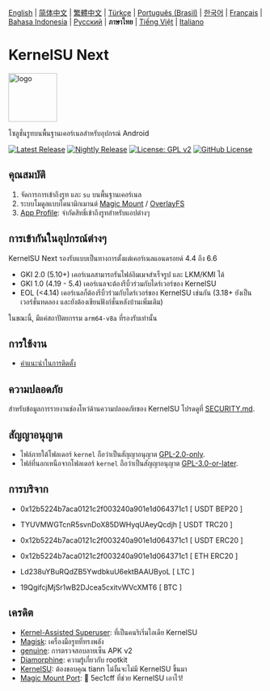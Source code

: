 [English](README.md) | [简体中文](README_CN.md) | [繁體中文](README_TW.md) | [Türkçe](README_TR.md) | [Português (Brasil)](README_PT-BR.md) | [한국어](README_KO.md) | [Français](README_FR.md) | [Bahasa Indonesia](README_ID.md) | [Русский](README_RU.md) | **ภาษาไทย** | [Tiếng Việt](README_VI.md) | [Italiano](README_IT.md)

# KernelSU Next

<img src="/assets/kernelsu_next.png" style="width: 96px;" alt="logo">

โซลูชั่นรูทบนพื้นฐานเคอร์เนลสำหรับอุปกรณ์ Android

[![Latest Release](https://img.shields.io/github/v/release/KernelSU-Next/KernelSU-Next?label=Release&logo=github)](https://github.com/KernelSU-Next/KernelSU-Next/releases/latest)
[![Nightly Release](https://img.shields.io/badge/Nightly%20Release-gray?logo=hackthebox&logoColor=fff)](https://nightly.link/KernelSU-Next/KernelSU-Next/workflows/build-manager-ci/next/Manager)
[![License: GPL v2](https://img.shields.io/badge/License-GPL%20v2-orange.svg?logo=gnu)](https://www.gnu.org/licenses/old-licenses/gpl-2.0.en.html)
[![GitHub License](https://img.shields.io/github/license/KernelSU-Next/KernelSU-Next?logo=gnu)](/LICENSE)

## คุณสมบัติ

1. จัดการการเข้าถึงรูท และ `su` บนพื้นฐานเคอร์เนล
2. ระบบโมดูลแบบไดนามิกเมานต์ [Magic Mount](https://topjohnwu.github.io/Magisk/details.html#magic-mount) / [OverlayFS](https://en.wikipedia.org/wiki/OverlayFS)
3. [App Profile](https://kernelsu.org/guide/app-profile.html): จำกัดสิทธิ์เข้าถึงรูทสำหรับแอปต่างๆ

## การเข้ากันในอุปกรณ์ต่างๆ

KernelSU Next รองรับแบบเป็นทางการตั้งแต่เคอร์เนลแอนดรอยด์ 4.4 ถึง 6.6
 - GKI 2.0 (5.10+) เคอร์เนลสามารถรันไฟล์อิมเมจสำเร็จรูป และ LKM/KMI ได้
 - GKI 1.0 (4.19 - 5.4) เคอร์เนลจะต้องรีบิ้วร่วมกับไดร์เวอร์ของ KernelSU
 - EOL (<4.14) เคอร์เนลก็ต้องรีบิ้วร่วมกับไดร์เวอร์ของ KernelSU เช่นกัน (3.18+ ยังเป็นเวอร์ชั่นทดลอง และยังต้องเขียนฟังก์ชั่นหลังบ้านเพิ่มเติม)

ในขณะนี้, มีแค่สถาปัตยกรรม `arm64-v8a` ที่รองรับเท่านั้น

## การใช้งาน

- [คำแนะนำในการติดตั้ง](https://KernelSU-Next.github.io/KernelSU-Next/)

## ความปลอดภัย

สำหรับข้อมูลการรายงานช่องโหว่ด้านความปลอดภัยของ KernelSU โปรดดูที่ [SECURITY.md](/SECURITY.md).

## สัญญาอนุญาต

- ไฟล์ภายใต้โฟลเดอร์ `kernel` ถือว่าเป็นสัญญาอนุญาต [GPL-2.0-only](https://www.gnu.org/licenses/old-licenses/gpl-2.0.en.html).
- ไฟล์ที่นอกเหนือจากโฟลเดอร์ `kernel` ถือว่าเป็นสัญญาอนุญาต [GPL-3.0-or-later](https://www.gnu.org/licenses/gpl-3.0.html).

## การบริจาก

- 0x12b5224b7aca0121c2f003240a901e1d064371c1 [ USDT BEP20 ]

- TYUVMWGTcnR5svnDoX85DWHyqUAeyQcdjh [ USDT TRC20 ]

- 0x12b5224b7aca0121c2f003240a901e1d064371c1 [ USDT ERC20 ]

- 0x12b5224b7aca0121c2f003240a901e1d064371c1 [ ETH ERC20 ]

- Ld238uYBuRQdZB5YwdbkuU6ektBAAUByoL [ LTC ]

- 19QgifcjMjSr1wB2DJcea5cxitvWVcXMT6 [ BTC ]

## เครดิต

- [Kernel-Assisted Superuser](https://git.zx2c4.com/kernel-assisted-superuser/about/): ที่เป็นคนริเริ่มไอเดีย KernelSU
- [Magisk](https://github.com/topjohnwu/Magisk): เครื่องมือรูทที่ทรงพลัง
- [genuine](https://github.com/brevent/genuine/): การตรวจสอบลายเซ็น APK v2
- [Diamorphine](https://github.com/m0nad/Diamorphine): ความรู้เกี่ยวกับ rootkit
- [KernelSU](https://github.com/tiann/KernelSU): ต้องขอบคุณ tiann ไม่งั้นจะไม่มี KernelSU ขึ้นมา
- [Magic Mount Port](https://github.com/5ec1cff/KernelSU/blob/main/userspace/ksud/src/magic_mount.rs): 💜 5ec1cff ที่ช่วย KernelSU เอาไว้!
